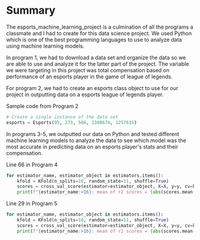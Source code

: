 # Summary
The esports_machine_learning_project is a culmination of all the programs a classmate and I had to create for this data science project. We used Python which is one of the best programming languages to use to analyze data using machine learning models. 

In program 1, we had to download a data set and organize the data so we are able to use and analyze it for the latter part of the project. The variable we were targeting in this project was total compensation based on performance of an esports player in the game 
of league of legends. 

For program 2, we had to create an esports class object to use for our project in outputting data on a esports league of legends player. 

Sample code from Program 2
```Python
# Create a single instance of the data set
esports = Esports(95, 273, 506, 1300674, 1257615)
```

In programs 3-5, we outputted our data on Python and tested different machine learning models to analyze the data
to see which model was the most accurate in predicting data on an esports player's stats and their compensation.

Line 66 in Program 4
```Python
for estimator_name, estimator_object in estimators.items():
    kfold = KFold(n_splits=10, random_state=11, shuffle=True)
    scores = cross_val_score(estimator=estimator_object, X=X, y=y, cv=kfold, scoring='r2')
    print(f"{estimator_name:>16}: mean of r2 scores = {abs(scores.mean()):.3f}")
```

Line 29 in Program 5
```Python
for estimator_name, estimator_object in estimators.items():
    kfold = KFold(n_splits=10, random_state=11, shuffle=True)
    scores = cross_val_score(estimator=estimator_object, X=X, y=y, cv=kfold, scoring='r2')
    print(f"{estimator_name:>16}: mean of r2 scores = {abs(scores.mean()):.3f}")
```
